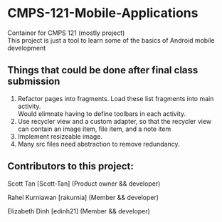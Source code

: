 # CMPS-121-Mobile-Applications
Container for CMPS 121 (mostly project) <br>
This project is just a tool to learn some of the basics
of Android mobile development <br>

## Things that could be done after final class submission
1) Refactor pages into fragments. Load these list fragments into main activity.<br> 
Would elimnate having to define toolbars in each activity.
2) Use recycler view and a custom adapter, so that the recycler view <br>
can contain an image item, file item, and a note item
3) Implement resizeable image.
4) Many src files need abstraction to remove redundancy.

## Contributors to this project:

Scott Tan [Scott-Tan] (Product owner && developer)

Rahel Kurniawan [rakurnia] (Member && developer)

Elizabeth Dinh [edinh21] (Member && developer)
